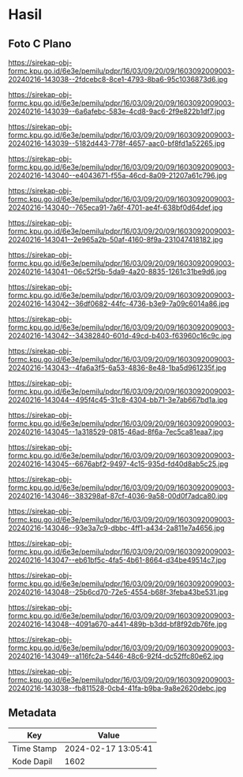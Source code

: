 # Hasil

## Foto C Plano

https://sirekap-obj-formc.kpu.go.id/6e3e/pemilu/pdpr/16/03/09/20/09/1603092009003-20240216-143038--2fdcebc8-8ce1-4793-8ba6-95c1036873d6.jpg

https://sirekap-obj-formc.kpu.go.id/6e3e/pemilu/pdpr/16/03/09/20/09/1603092009003-20240216-143039--6a6afebc-583e-4cd8-9ac6-2f9e822b1df7.jpg

https://sirekap-obj-formc.kpu.go.id/6e3e/pemilu/pdpr/16/03/09/20/09/1603092009003-20240216-143039--5182d443-778f-4657-aac0-bf8fd1a52265.jpg

https://sirekap-obj-formc.kpu.go.id/6e3e/pemilu/pdpr/16/03/09/20/09/1603092009003-20240216-143040--e4043671-f55a-46cd-8a09-21207a61c796.jpg

https://sirekap-obj-formc.kpu.go.id/6e3e/pemilu/pdpr/16/03/09/20/09/1603092009003-20240216-143040--765eca91-7a6f-4701-ae4f-638bf0d64def.jpg

https://sirekap-obj-formc.kpu.go.id/6e3e/pemilu/pdpr/16/03/09/20/09/1603092009003-20240216-143041--2e965a2b-50af-4160-8f9a-231047418182.jpg

https://sirekap-obj-formc.kpu.go.id/6e3e/pemilu/pdpr/16/03/09/20/09/1603092009003-20240216-143041--06c52f5b-5da9-4a20-8835-1261c31be9d6.jpg

https://sirekap-obj-formc.kpu.go.id/6e3e/pemilu/pdpr/16/03/09/20/09/1603092009003-20240216-143042--36df0682-44fc-4736-b3e9-7a09c6014a86.jpg

https://sirekap-obj-formc.kpu.go.id/6e3e/pemilu/pdpr/16/03/09/20/09/1603092009003-20240216-143042--34382840-601d-49cd-b403-f63960c16c9c.jpg

https://sirekap-obj-formc.kpu.go.id/6e3e/pemilu/pdpr/16/03/09/20/09/1603092009003-20240216-143043--4fa6a3f5-6a53-4836-8e48-1ba5d961235f.jpg

https://sirekap-obj-formc.kpu.go.id/6e3e/pemilu/pdpr/16/03/09/20/09/1603092009003-20240216-143044--495f4c45-31c8-4304-bb71-3e7ab667bd1a.jpg

https://sirekap-obj-formc.kpu.go.id/6e3e/pemilu/pdpr/16/03/09/20/09/1603092009003-20240216-143045--1a318529-0815-46ad-8f6a-7ec5ca81eaa7.jpg

https://sirekap-obj-formc.kpu.go.id/6e3e/pemilu/pdpr/16/03/09/20/09/1603092009003-20240216-143045--6676abf2-9497-4c15-935d-fd40d8ab5c25.jpg

https://sirekap-obj-formc.kpu.go.id/6e3e/pemilu/pdpr/16/03/09/20/09/1603092009003-20240216-143046--383298af-87cf-4036-9a58-00d0f7adca80.jpg

https://sirekap-obj-formc.kpu.go.id/6e3e/pemilu/pdpr/16/03/09/20/09/1603092009003-20240216-143046--93e3a7c9-dbbc-4ff1-a434-2a811e7a4656.jpg

https://sirekap-obj-formc.kpu.go.id/6e3e/pemilu/pdpr/16/03/09/20/09/1603092009003-20240216-143047--eb61bf5c-4fa5-4b61-8664-d34be49514c7.jpg

https://sirekap-obj-formc.kpu.go.id/6e3e/pemilu/pdpr/16/03/09/20/09/1603092009003-20240216-143048--25b6cd70-72e5-4554-b68f-3feba43be531.jpg

https://sirekap-obj-formc.kpu.go.id/6e3e/pemilu/pdpr/16/03/09/20/09/1603092009003-20240216-143048--4091a670-a441-489b-b3dd-bf8f92db76fe.jpg

https://sirekap-obj-formc.kpu.go.id/6e3e/pemilu/pdpr/16/03/09/20/09/1603092009003-20240216-143049--a116fc2a-5446-48c6-92f4-dc52ffc80e62.jpg

https://sirekap-obj-formc.kpu.go.id/6e3e/pemilu/pdpr/16/03/09/20/09/1603092009003-20240216-143038--fb811528-0cb4-41fa-b9ba-9a8e2620debc.jpg


## Metadata

| Key        | Value               |
| ---------- | ------------------- |
| Time Stamp | 2024-02-17 13:05:41 |
| Kode Dapil | 1602                |



